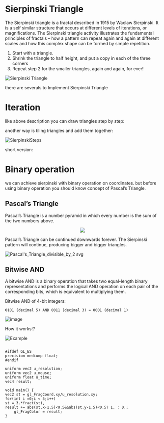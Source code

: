 # Sierpinski Triangle

The Sierpinski triangle is a fractal described in 1915 by Waclaw Sierpinski. It is a self similar structure that occurs at different levels of iterations, or magnifications.
The Sierpinski triangle activity illustrates the fundamental principles of fractals – how a pattern can repeat again and again at different scales and how this complex shape can be formed by simple repetition.

1. Start with a triangle.
2. Shrink the triangle to half height, and put a copy in each of the three corners
3. Repeat step 2 for the smaller triangles, again and again, for ever!

![Sierpinski Triangle](https://user-images.githubusercontent.com/16706911/76851352-5d509c80-685e-11ea-8028-7665835dca7d.png)

there are severals to Implement Sierpinski Triangle

# Iteration
like above description you can draw triangles step by step:

<div class="codeAndCanvas" data="SierpinskiTriangleDrawiteration.frag"></div>

another way is tiling triangles and add them together:

<div class="codeAndCanvas" data="SierpinskiTriangleIteration.frag"></div>

![SierpinskiSteps](https://user-images.githubusercontent.com/16706911/77071996-392dc080-6a02-11ea-952f-6e4e41cae086.png)

short version:

<div class="codeAndCanvas" data="SierpinskiTriangleShortVersion.frag"></div>

# Binary operation

we can achieve sierpinski with binary operation on coordinates.
but before using binary operation you should know concept of Pascal’s Triangle.

## Pascal’s Triangle

Pascal’s Triangle is a number pyramid in which every number is the sum of the two numbers above. 
<p align="center">
<img  src = "https://user-images.githubusercontent.com/16706911/76882629-2eebb500-6890-11ea-98f8-bbbb74f02188.gif" >
</p>

Pascal’s Triangle can be continued downwards forever. The Sierpinski pattern will continue, producing bigger and bigger triangles.

![Pascal's_Triangle_divisible_by_2 svg](https://user-images.githubusercontent.com/16706911/76882409-dae0d080-688f-11ea-8925-85f5a7fe3a31.png)

## Bitwise AND

A bitwise AND is a binary operation that takes two equal-length binary representations and performs the logical AND operation on each pair of the corresponding bits, which is equivalent to multiplying them.

Bitwise AND of 4-bit integers:
```
0101 (decimal 5) AND 0011 (decimal 3) = 0001 (decimal 1)
```
![image](https://user-images.githubusercontent.com/16706911/76884322-c6ea9e00-6892-11ea-9499-fb99adae747f.png)

How it works!?

![Example](https://user-images.githubusercontent.com/16706911/77084845-b7935e00-6a14-11ea-97a6-034742388aeb.png)

```

#ifdef GL_ES
precision mediump float;
#endif

uniform vec2 u_resolution;
uniform vec2 u_mouse;
uniform float u_time;
vec4 result;

void main() {
vec2 st = gl_FragCoord.xy/u_resolution.xy;
for(int i =0;i < 5;i++)
st = 3.*fract(st),
result += abs(st.x-1.5)<0.5&&abs(st.y-1.5)<0.5? 1. : 0.;
    gl_FragColor = result;
}
```
